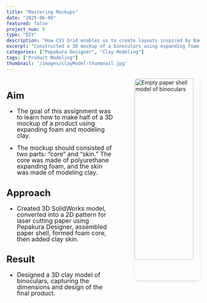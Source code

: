 ```yaml
---
title: "Mastering Mockups"
date: "2025-06-06"
featured: false
project_num: 9
type: "DIY"
description: "How CSS Grid enables us to create layouts inspired by Bauhaus and constructivist design"
excerpt: "Constructed a 3D mockup of a binoculars using expanding foam and modeling clay."
categories: ["Pepakura Designer", "Clay Modeling"]
tags: ["Product Modeling"]
thumbnail: '/images/clayModel-thumbnail.jpg'
---
```


<div style="display: grid; grid-template-columns: 1.5fr 1fr; gap: 2rem; margin: 1rem 0;">
  <!-- Left Column - Text -->
  <div style="font-size: 1.0rem; line-height: 1.0;">
    <h2>Aim</h2>
     <ul>
      <li><p>The goal of this assignment was to learn how to make half of a 3D mockup of a product using expanding foam and modeling clay.</p></li>
      <li><p>The mockup should consisted of two parts: “core” and “skin.” The core was made of polyurethane expanding foam, and the skin was made of modeling clay.</p></li>
      </ul>
    <h2>Approach</h2>
     <ul>
      <li><p>Created 3D SolidWorks model, converted into a 2D pattern for laser cutting paper using Pepakura Designer, assembled paper shell, formed foam core, then added clay skin.</p></li>
      </ul>
    <h2>Result</h2>
     <ul>
      <li><p>Designed a 3D clay model of binoculars, capturing the dimensions and design of the final product.</p></li>
      </ul>
  </div>

  <!-- Right Column - Images -->
  <div style="display: flex; flex-direction: column; align-items: flex-end; gap: 1rem;">
    <img src="/images/claymodel-papershell.jpg" alt="Empty paper shell model of binoculars" style="width: 90%; border-radius: 8px; box-shadow: 0 4px 6px rgba(0, 0, 0, 0.1);" />
    <!-- <img src="/images/jewelrybox-CAD2.png" alt="CAD model of jewelry box opened" style="width: 90%; border-radius: 8px; box-shadow: 0 4px 6px rgba(0, 0, 0, 0.1);" /> -->
  </div>
</div>

<!-- Section 3: Poster -->
<!-- <div class="grid grid-cols-1 lg:grid-cols-3 gap-8 my-12">
  <div class="lg:col-span-2 prose prose-lg max-w-none">
    <h2>Coffee Cup Product Flyer</h2>
  </div>
  <div class="text-center">
    <a href="/images/ps1 Poster WingWrap.jpg" class="inline-block">
      <img src="/images/ps1 Poster WingWrap.jpg" alt="Cofee cup product poster" class="w-48 h-auto object-cover rounded-lg shadow-md cursor-pointer hover:opacity-90 transition-opacity"/>
    </a>
  </div>
</div> -->
